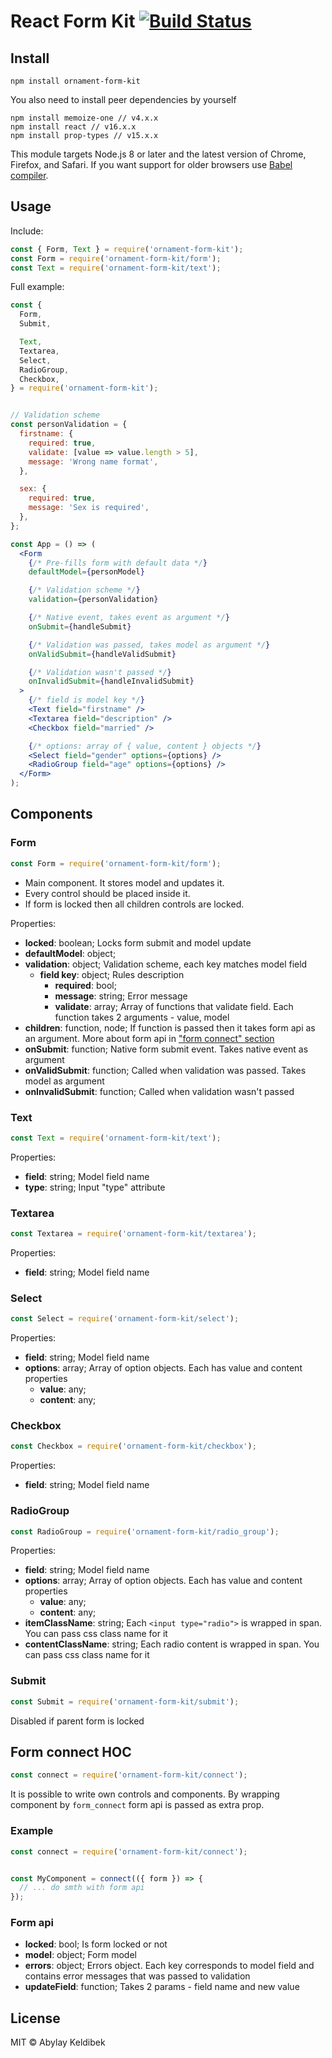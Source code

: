 # React Form Kit [![Build Status](https://travis-ci.org/OrnamentStudio/form-kit.svg?branch=master)](https://travis-ci.org/OrnamentStudio/form-kit)

## Install

```
npm install ornament-form-kit
```

You also need to install peer dependencies by yourself
```
npm install memoize-one // v4.x.x
npm install react // v16.x.x
npm install prop-types // v15.x.x
```

This module targets Node.js 8 or later and the latest version of Chrome, Firefox, and Safari. If you want support for older browsers use [Babel compiler](https://babeljs.io/).

## Usage

Include:

```js
const { Form, Text } = require('ornament-form-kit');
const Form = require('ornament-form-kit/form');
const Text = require('ornament-form-kit/text');
```

Full example:

```jsx
const {
  Form,
  Submit,

  Text,
  Textarea,
  Select,
  RadioGroup,
  Checkbox,
} = require('ornament-form-kit');


// Validation scheme
const personValidation = {
  firstname: {
    required: true,
    validate: [value => value.length > 5],
    message: 'Wrong name format',
  },

  sex: {
    required: true,
    message: 'Sex is required',
  },
};

const App = () => (
  <Form
    {/* Pre-fills form with default data */}
    defaultModel={personModel}

    {/* Validation scheme */}
    validation={personValidation}

    {/* Native event, takes event as argument */}
    onSubmit={handleSubmit}

    {/* Validation was passed, takes model as argument */}
    onValidSubmit={handleValidSubmit}

    {/* Validation wasn't passed */}
    onInvalidSubmit={handleInvalidSubmit}
  >
    {/* field is model key */}
    <Text field="firstname" />
    <Textarea field="description" />
    <Checkbox field="married" />

    {/* options: array of { value, content } objects */}
    <Select field="gender" options={options} />
    <RadioGroup field="age" options={options} />
  </Form>
);
```

## Components

### Form

```js
const Form = require('ornament-form-kit/form');
```

- Main component. It stores model and updates it.
- Every control should be placed inside it.
- If form is locked then all children controls are locked.

Properties:
* **locked**: boolean; Locks form submit and model update
* **defaultModel**: object;
* **validation**: object; Validation scheme, each key matches model field
  * **field key**: object; Rules description
    * **required**: bool;
    * **message**: string; Error message
    * **validate**: array; Array of functions that validate field. Each function takes 2 arguments - value, model
* **children**: function, node; If function is passed then it takes form api as an argument. More about form api in ["form connect" section](#form-connect-hoc)
* **onSubmit**: function; Native form submit event. Takes native event as argument
* **onValidSubmit**: function; Called when validation was passed. Takes model as argument
* **onInvalidSubmit**: function;  Called when validation wasn't passed

### Text
```js
const Text = require('ornament-form-kit/text');
```

Properties:
* **field**: string; Model field name
* **type**: string; Input "type" attribute

### Textarea
```js
const Textarea = require('ornament-form-kit/textarea');
```

Properties:
* **field**: string; Model field name

### Select
```js
const Select = require('ornament-form-kit/select');
```

Properties:
* **field**: string; Model field name
* **options**: array; Array of option objects. Each has value and content properties
  * **value**: any;
   * **content**: any;

### Checkbox
```js
const Checkbox = require('ornament-form-kit/checkbox');
```

Properties:
* **field**: string; Model field name

### RadioGroup
```js
const RadioGroup = require('ornament-form-kit/radio_group');
```

Properties:
* **field**: string; Model field name
* **options**: array; Array of option objects. Each has value and content properties
  * **value**: any;
   * **content**: any;
* **itemClassName**: string; Each `<input type="radio">` is wrapped in span. You can pass css class name for it
* **contentClassName**: string; Each radio content is wrapped in span. You can pass css class name for it

### Submit
```js
const Submit = require('ornament-form-kit/submit');
```

Disabled if parent form is locked

## Form connect HOC
```js
const connect = require('ornament-form-kit/connect');
```

It is possible to write own controls and components. By wrapping component by `form_connect` form api is passed as extra prop.

### Example
```jsx
const connect = require('ornament-form-kit/connect');


const MyComponent = connect(({ form }) => {
  // ... do smth with form api
});
```

### Form api
* **locked**: bool; Is form locked or not
* **model**: object; Form model
* **errors**: object; Errors object. Each key corresponds to model field and contains error messages that was passed to validation
* **updateField**: function; Takes 2 params - field name and new value



## License

MIT © Abylay Keldibek
